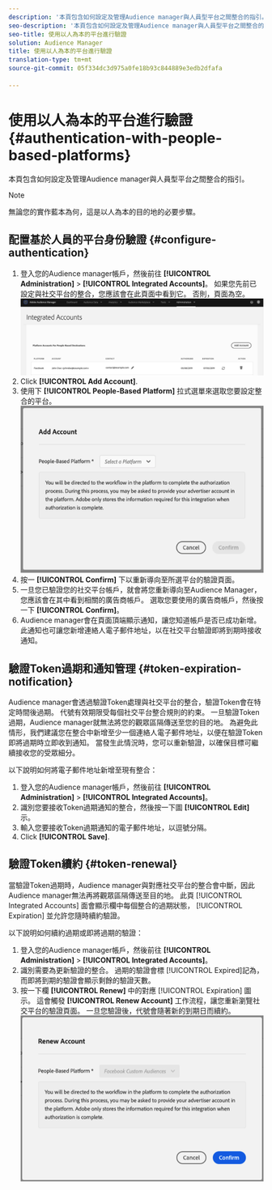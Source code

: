```yaml
---
description: '本頁包含如何設定及管理Audience manager與人員型平台之間整合的指引。 '
seo-description: '本頁包含如何設定及管理Audience manager與人員型平台之間整合的指引。 '
seo-title: 使用以人為本的平台進行驗證
solution: Audience Manager
title: 使用以人為本的平台進行驗證
translation-type: tm+mt
source-git-commit: 05f334dc3d975a0fe18b93c844889e3edb2dfafa

---
```



# 使用以人為本的平台進行驗證 {#authentication-with-people-based-platforms}

本頁包含如何設定及管理Audience manager與人員型平台之間整合的指引。

>[!NOTE]
>無論您的實作藍本為何，這是以人為本的目的地的必要步驟。

## 配置基於人員的平台身份驗證 {#configure-authentication}

1. 登入您的Audience manager帳戶，然後前往 **[!UICONTROL Administration]** &gt; **[!UICONTROL Integrated Accounts]**。 如果您先前已設定與社交平台的整合，您應該會在此頁面中看到它。 否則，頁面為空。
   ![以人為本的整合](assets/pbd-config.png)
1. Click **[!UICONTROL Add Account]**.
1. 使用下 **[!UICONTROL People-Based Platform]** 拉式選單來選取您要設定整合的平台。
   ![以人為本的平台](assets/pbd-add.png)
1. 按一 **[!UICONTROL Confirm]** 下以重新導向至所選平台的驗證頁面。
1. 一旦您已驗證您的社交平台帳戶，就會將您重新導向至Audience Manager，您應該會在其中看到相關的廣告商帳戶。 選取您要使用的廣告商帳戶，然後按一下 **[!UICONTROL Confirm]**。
1. Audience manager會在頁面頂端顯示通知，讓您知道帳戶是否已成功新增。 此通知也可讓您新增連絡人電子郵件地址，以在社交平台驗證即將到期時接收通知。

## 驗證Token過期和通知管理 {#token-expiration-notification}

Audience manager會透過驗證Token處理與社交平台的整合，驗證Token會在特定時間後過期。 代號有效期限受每個社交平台整合規則的約束。 一旦驗證Token過期，Audience manager就無法將您的觀眾區隔傳送至您的目的地。 為避免此情形，我們建議您在整合中新增至少一個連絡人電子郵件地址，以便在驗證Token即將過期時立即收到通知。 當發生此情況時，您可以重新驗證，以確保目標可繼續接收您的受眾細分。

以下說明如何將電子郵件地址新增至現有整合：

1. 登入您的Audience manager帳戶，然後前往 **[!UICONTROL Administration]** &gt; **[!UICONTROL Integrated Accounts]**。
1. 識別您要接收Token過期通知的整合，然後按一下圖 **[!UICONTROL Edit]** 示。
1. 輸入您要接收Token過期通知的電子郵件地址，以逗號分隔。
1. Click **[!UICONTROL Save]**.

## 驗證Token續約 {#token-renewal}

當驗證Token過期時，Audience manager與對應社交平台的整合會中斷，因此Audience manager無法再將觀眾區隔傳送至目的地。 此頁 [!UICONTROL Integrated Accounts] 面會顯示欄中每個整合的過期狀態， [!UICONTROL Expiration] 並允許您隨時續約驗證。

以下說明如何續約過期或即將過期的驗證：
1. 登入您的Audience manager帳戶，然後前往 **[!UICONTROL Administration]** &gt; **[!UICONTROL Integrated Accounts]**。
1. 識別需要為更新驗證的整合。 過期的驗證會標 [!UICONTROL Expired]記為，而即將到期的驗證會顯示剩餘的驗證天數。
1. 按一下欄 **[!UICONTROL Renew]** 中的對應 [!UICONTROL Expiration] 圖示。 這會觸發 **[!UICONTROL Renew Account]** 工作流程，讓您重新瀏覽社交平台的驗證頁面。 一旦您驗證後，代號會隨著新的到期日而續約。
   ![pbd-續約](assets/pbd-renew.png)
